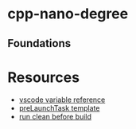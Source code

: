 # cpp-nano-degree

## Foundations

# Resources

* [vscode variable reference](https://code.visualstudio.com/docs/editor/variables-reference)  
* [preLaunchTask template](https://code.visualstudio.com/docs/cpp/config-clang-mac)  
* [run clean before build](https://stackoverflow.com/questions/51599106/visual-studio-code-running-prelaunchtask-with-multiple-tasks)  